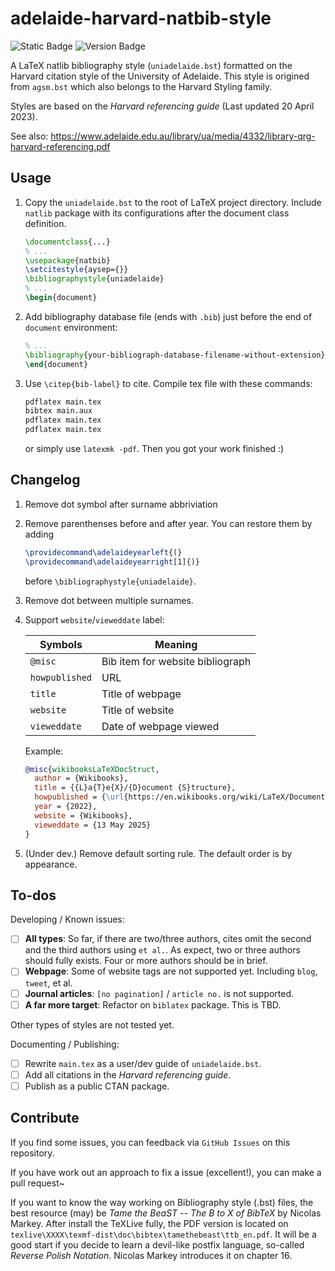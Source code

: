 # adelaide-harvard-natbib-style

![Static Badge](https://img.shields.io/badge/Working_Status-Under_Development-pink?link=https%3A%2F%2Fgithub.com%2Fhxt-tg%2Fadelaide-harvard-natbib-style)
![Version Badge](https://img.shields.io/badge/Version-0.1.0-blue?link=https%3A%2F%2Fgithub.com%2Fhxt-tg%2Fadelaide-harvard-natbib-style)


A LaTeX natlib bibliography style (`uniadelaide.bst`) formatted on the Harvard citation style of the University of Adelaide. This style is origined from `agsm.bst` which also belongs to the Harvard Styling family.

Styles are based on the *Harvard referencing guide* (Last updated 20 April 2023).

See also: https://www.adelaide.edu.au/library/ua/media/4332/library-qrg-harvard-referencing.pdf

## Usage

1. Copy the `uniadelaide.bst` to the root of LaTeX project directory. Include `natlib` package with its configurations after the document class definition.

    ```latex
    \documentclass{...}
    % ...
    \usepackage{natbib}
    \setcitestyle{aysep={}}
    \bibliographystyle{uniadelaide}
    % ...
    \begin{document}
    ```

2. Add bibliography database file (ends with `.bib`) just before the end of `document` environment:

    ```latex
    % ...
    \bibliography{your-bibliograph-database-filename-without-extension}
    \end{document}
    ```

3. Use `\citep{bib-label}` to cite. Compile tex file with these commands:

    ```bash
    pdflatex main.tex
    bibtex main.aux
    pdflatex main.tex
    pdflatex main.tex
    ```

    or simply use `latexmk -pdf`. Then you got your work finished :)

## Changelog

1. Remove dot symbol after surname abbriviation
2. Remove parenthenses before and after year. You can restore them by adding

    ```latex
    \providecommand\adelaideyearleft{(}
    \providecommand\adelaideyearright[1]{)}
    ```

    before `\bibliographystyle{uniadelaide}`.

3. Remove dot between multiple surnames.
4. Support `website`/`vieweddate` label:

    |Symbols|Meaning|
    |-|-|
    |`@misc`| Bib item for website bibliograph |
    |`howpublished`| URL |
    |`title`| Title of webpage |
    |`website`| Title of website |
    |`vieweddate`| Date of webpage viewed |

    Example:

    ```bibtex
    @misc{wikibooksLaTeXDocStruct,
      author = {Wikibooks},
      title = {{L}a{T}e{X}/{D}ocument {S}tructure},
      howpublished = {\url{https://en.wikibooks.org/wiki/LaTeX/Document_Structure}},
      year = {2022},
      website = {Wikibooks},
      vieweddate = {13 May 2025}
    }
    ```

5. (Under dev.) Remove default sorting rule. The default order is by appearance.

## To-dos

Developing / Known issues:

- [ ] **All types**: So far, if there are two/three authors, cites omit the second and the third authors using `et al.`. As expect, two or three authors should fully exists. Four or more authors should be in brief.
- [ ] **Webpage**: Some of website tags are not supported yet. Including `blog`, `tweet`, et al.
- [ ] **Journal articles**: `[no pagination]` / `article no.` is not supported.
- [ ] **A far more target**: Refactor on `biblatex` package. This is TBD.

Other types of styles are not tested yet.

Documenting / Publishing:

- [ ] Rewrite `main.tex` as a user/dev guide of `uniadelaide.bst`.
- [ ] Add all citations in the *Harvard referencing guide*.
- [ ] Publish as a public CTAN package.

## Contribute

If you find some issues, you can feedback via `GitHub Issues` on this repository.

If you have work out an approach to fix a issue (excellent!), you can make a pull request~

If you want to know the way working on Bibliography style (.bst) files, the best resource (may) be *Tame the BeaST  --  The B to X of BibTeX* by Nicolas Markey. After install the TeXLive fully, the PDF version is located on `texlive\XXXX\texmf-dist\doc\bibtex\tamethebeast\ttb_en.pdf`. It will be a good start if you decide to learn a devil-like postfix language, so-called *Reverse Polish Notation*. Nicolas Markey introduces it on chapter 16.

